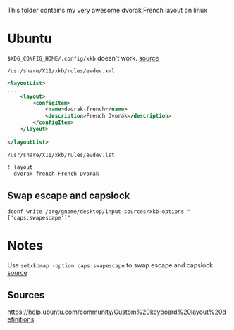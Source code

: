 This folder contains my very awesome dvorak French layout on linux

# Ubuntu
`$XDG_CONFIG_HOME/.config/xkb` doesn't work.
[source](https://github.com/elias19r/xkb-layouts)

`/usr/share/X11/xkb/rules/evdev.xml`
```xml
<layoutList>
...
    <layout>
        <configItem>
            <name>dvorak-french</name>
            <description>French Dvorak</description>
        </configItem>
    </layout>
...
</layoutList>
```

`/usr/share/X11/xkb/rules/evdev.lst`
```xml
! layout
  dvorak-french French Dvorak
```

## Swap escape and capslock
`dconf write /org/gnome/desktop/input-sources/xkb-options "['caps:swapescape']"`

# Notes
Use `setxkbmap -option caps:swapescape` to swap escape and capslock
[source](https://askubuntu.com/a/830343)

## Sources
https://help.ubuntu.com/community/Custom%20keyboard%20layout%20definitions
